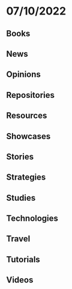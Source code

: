 # 07/10/2022

## Books

## News

## Opinions

## Repositories

## Resources

## Showcases

## Stories

## Strategies

## Studies

## Technologies

## Travel

## Tutorials

## Videos
